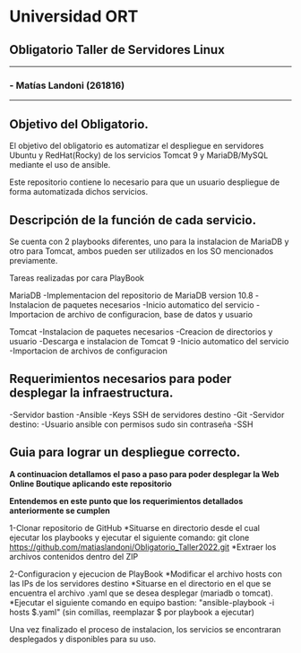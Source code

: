 # Universidad ORT
## Obligatorio Taller de Servidores Linux

---
### - Matías Landoni (261816)

---
## Objetivo del Obligatorio.
El objetivo del obligatorio es automatizar el despliegue en servidores Ubuntu y RedHat(Rocky) de los servicios Tomcat 9 y MariaDB/MySQL mediante el uso de ansible.

Este repositorio contiene lo necesario para que un usuario despliegue de forma automatizada dichos servicios.

## Descripción de la función de cada servicio.

Se cuenta con 2 playbooks diferentes, uno para la instalacion de MariaDB y otro para Tomcat, ambos pueden ser utilizados en los SO mencionados previamente.

Tareas realizadas por cara PlayBook

MariaDB
  -Implementacion del repositorio de MariaDB version 10.8
  -Instalacion de paquetes necesarios
  -Inicio automatico del servicio
  -Importacion de archivo de configuracion, base de datos y usuario

Tomcat
  -Instalacion de paquetes necesarios
  -Creacion de directorios y usuario
  -Descarga e instalacion de Tomcat 9
  -Inicio automatico del servicio
  -Importacion de archivos de configuracion

## Requerimientos necesarios para poder desplegar la infraestructura.
  -Servidor bastion
    -Ansible 
    -Keys SSH de servidores destino
    -Git
  -Servidor destino:
    -Usuario ansible con permisos sudo sin contraseña
    -SSH

## Guia para lograr un despliegue correcto.
**A continuacion detallamos el paso a paso para poder desplegar la Web Online Boutique aplicando este repositorio**

**Entendemos en este punto que los requerimientos detallados anteriormente se cumplen**

1-Clonar repositorio de GitHub
  *Situarse en directorio desde el cual ejecutar los playbooks y ejecutar el siguiente comando: git clone https://github.com/matiaslandoni/Obligatorio_Taller2022.git
  *Extraer los archivos contenidos dentro del ZIP

2-Configuracion y ejecucion de PlayBook
  *Modificar el archivo hosts con las IPs de los servidores destino
  *Situarse en el directorio en el que se encuentra el archivo .yaml que se desea desplegar (mariadb o tomcat).
  *Ejecutar el siguiente comando en equipo bastion: "ansible-playbook -i hosts $.yaml" (sin comillas, reemplazar $ por playbook a ejecutar)

Una vez finalizado el proceso de instalacion, los servicios se encontraran desplegados y disponibles para su uso.

